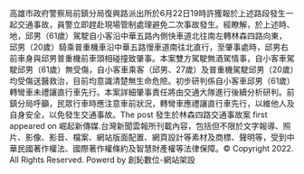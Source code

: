 高雄市政府警察局前鎮分局復興路派出所於6月22日19時許獲報於上述路段發生一起交通事故，員警立即趕赴現場管制處理避免二次事故發生。經瞭解，於上述時、地，邱男（61歲）駕駛自小客沿中華五路內側快車道北往南左轉林森四路向東，邱男（20歲）騎乘普重機車沿中華五路慢車道南往北直行，至肇事處時，邱男右前車身與邱男普重機前車頭相碰撞致肇事。本案雙方駕駛無酒駕情事，自小客車駕駛邱男（61歲）無受傷，自小客車乘客（邱男、27歲）及普重機駕駛邱男（20歲）均受傷送醫救治，目前均意識清楚無生命危險。初步研判係自小客車邱男（61歲）轉彎車未禮讓直行車先行。本案詳細肇事責任將由交通大隊進行後續分析研判。前鎮分局呼籲，民眾行車時應注意車前狀況，轉彎車應禮讓直行車先行，以維他人及自身安全，以免發生交通事故。The post 發生於林森四路交通事故案 first appeared on 崛起新傳媒.台灣新聞雲報所刊載內容，包括但不限於文字報導、照片、影像、影音、檔案、網站版面配置、網頁設計等素材及商標、聲明等，受到中華民國著作權法、國際著作權條約及智慧財產權等法律保障。© Copyright 2022. All Rights Reserved. Powerd by 創鈊數位-網站架設